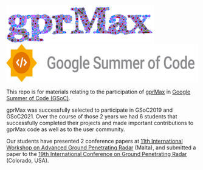 <img src="images/gprMax_logo.png" height="100">
<img src="images/GSoC2022_logo.png" height="100">

This repo is for materials relating to the participation of [gprMax](https://www.gprmax.com>) in [Google Summer of Code (GSoC)](https://summerofcode.withgoogle.com/).

gprMax was successfully selected to participate in GSoC2019 and GSoC2021. Over the course of those 2 years we had 6 students that successfully completed their projects and made important contributions to gprMax code as well as to the user community.

Our students have presented 2 conference papers at [11th International Workshop on Advanced Ground Penetrating Radar](https://www.iwagpr2021.eu/) (Malta), and submitted a paper to the [19th International Conference on Ground Penetrating Radar](https://learn.mines.edu/gpr2022/) (Colorado, USA).